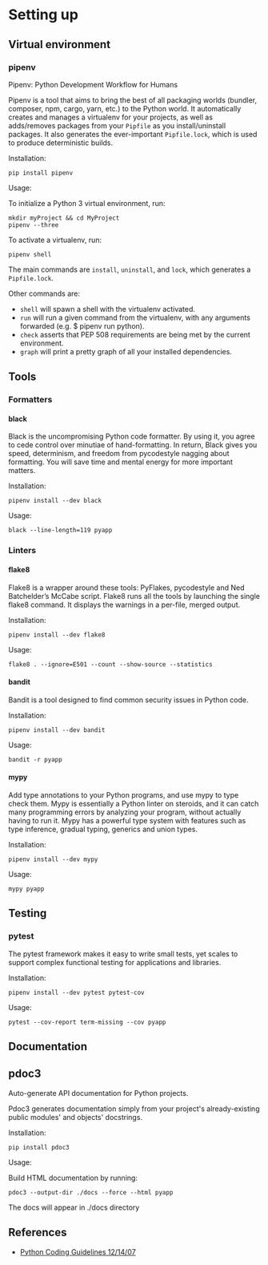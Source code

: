 # Setting up

## Virtual environment

### pipenv

Pipenv: Python Development Workflow for Humans

Pipenv is a tool that aims to bring the best of all packaging worlds (bundler, composer, npm, cargo, yarn, etc.) to the Python world. It automatically creates and manages a virtualenv for your projects, as well as adds/removes packages from your `Pipfile` as you install/uninstall packages. It also generates the ever-important `Pipfile.lock`, which is used to produce deterministic builds.

Installation:

```shell
pip install pipenv
```

Usage:

To initialize a Python 3 virtual environment, run:

```shell
mkdir myProject && cd MyProject
pipenv --three
```

To activate a virtualenv, run:

```shell
pipenv shell
```

The main commands are `install`, `uninstall`, and `lock`, which generates a `Pipfile.lock`.

Other commands are:

- `shell` will spawn a shell with the virtualenv activated.
- `run` will run a given command from the virtualenv, with any arguments forwarded (e.g. $ pipenv run python).
- `check` asserts that PEP 508 requirements are being met by the current environment.
- `graph` will print a pretty graph of all your installed dependencies.

## Tools

### Formatters

#### black

Black is the uncompromising Python code formatter. By using it, you agree to cede control over minutiae of hand-formatting. In return, Black gives you speed, determinism, and freedom from pycodestyle nagging about formatting. You will save time and mental energy for more important matters.

Installation:

```shell
pipenv install --dev black
```

Usage:

```shell
black --line-length=119 pyapp
```

### Linters

#### flake8

Flake8 is a wrapper around these tools: PyFlakes, pycodestyle and Ned Batchelder’s McCabe script. Flake8 runs all the tools by launching the single flake8 command. It displays the warnings in a per-file, merged output.

Installation:

```shell
pipenv install --dev flake8
```

Usage:

```shell
flake8 . --ignore=E501 --count --show-source --statistics 
```

#### bandit

Bandit is a tool designed to find common security issues in Python code.

Installation:

```shell
pipenv install --dev bandit
```

Usage:

```shell
bandit -r pyapp
```

#### mypy

Add type annotations to your Python programs, and use mypy to type check them. Mypy is essentially a Python linter on steroids, and it can catch many programming errors by analyzing your program, without actually having to run it. Mypy has a powerful type system with features such as type inference, gradual typing, generics and union types.

Installation:

```shell
pipenv install --dev mypy
```

Usage:

```shell
mypy pyapp
```

## Testing

### pytest

The pytest framework makes it easy to write small tests, yet scales to support complex functional testing for applications and libraries.

Installation:

```shell
pipenv install --dev pytest pytest-cov
```

Usage:

```shell
pytest --cov-report term-missing --cov pyapp
```

## Documentation

## pdoc3

Auto-generate API documentation for Python projects.

Pdoc3 generates documentation simply from your project's already-existing public modules' and objects' docstrings.

Installation:

```shell
pip install pdoc3
```

Usage:

Build HTML documentation by running:

```shell
pdoc3 --output-dir ./docs --force --html pyapp
```

The docs will appear in ./docs directory

## References

- [Python Coding Guidelines 12/14/07](https://web.archive.org/web/20111010053227/http://jaynes.colorado.edu/PythonGuidelines.html#module_formatting)
